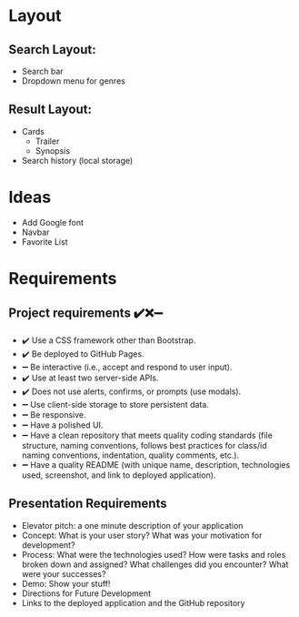 # Layout

## Search Layout:
- Search bar
- Dropdown menu for genres

## Result Layout:
- Cards
    - Trailer
    - Synopsis
- Search history (local storage)

# Ideas
- Add Google font
- Navbar
- Favorite List

# Requirements

## Project requirements ✔️❌➖
- ✔️ Use a CSS framework other than Bootstrap.
- ✔️ Be deployed to GitHub Pages.
- ➖ Be interactive (i.e., accept and respond to user input).
- ✔️ Use at least two server-side APIs.
- ✔️ Does not use alerts, confirms, or prompts (use modals).
- ➖ Use client-side storage to store persistent data.
- ➖ Be responsive.
- ➖ Have a polished UI.
- ➖ Have a clean repository that meets quality coding standards (file structure, naming conventions, follows best practices for class/id naming conventions, indentation, quality comments, etc.).
- ➖ Have a quality README (with unique name, description, technologies used, screenshot, and link to deployed application).

## Presentation Requirements
- Elevator pitch: a one minute description of your application
- Concept: What is your user story? What was your motivation for development?
- Process: What were the technologies used? How were tasks and roles broken down and assigned? What challenges did you encounter? What were your successes?
- Demo: Show your stuff!
- Directions for Future Development
- Links to the deployed application and the GitHub repository